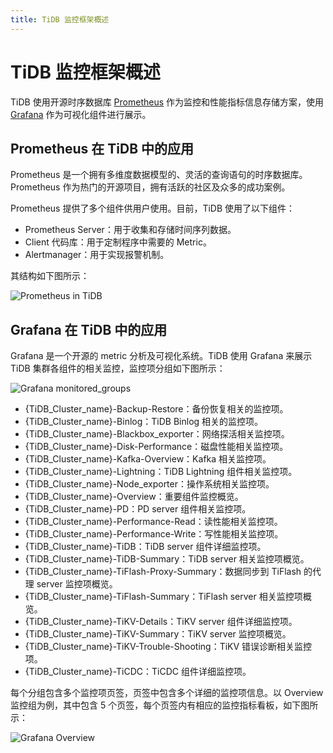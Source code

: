 ```yaml
---
title: TiDB 监控框架概述
---
```


# TiDB 监控框架概述

TiDB 使用开源时序数据库 [Prometheus](https://prometheus.io) 作为监控和性能指标信息存储方案，使用 [Grafana](https://grafana.com/grafana) 作为可视化组件进行展示。

## Prometheus 在 TiDB 中的应用

Prometheus 是一个拥有多维度数据模型的、灵活的查询语句的时序数据库。Prometheus 作为热门的开源项目，拥有活跃的社区及众多的成功案例。

Prometheus 提供了多个组件供用户使用。目前，TiDB 使用了以下组件：

- Prometheus Server：用于收集和存储时间序列数据。
- Client 代码库：用于定制程序中需要的 Metric。
- Alertmanager：用于实现报警机制。

其结构如下图所示：

![Prometheus in TiDB](https://docs-download.pingcap.com/media/images/docs-cn/prometheus-in-tidb.png)

## Grafana 在 TiDB 中的应用

Grafana 是一个开源的 metric 分析及可视化系统。TiDB 使用 Grafana 来展示 TiDB 集群各组件的相关监控，监控项分组如下图所示：

![Grafana monitored_groups](https://docs-download.pingcap.com/media/images/docs-cn/grafana_monitored_groups.png)

- {TiDB_Cluster_name}-Backup-Restore：备份恢复相关的监控项。
- {TiDB_Cluster_name}-Binlog：TiDB Binlog 相关的监控项。
- {TiDB_Cluster_name}-Blackbox_exporter：网络探活相关监控项。
- {TiDB_Cluster_name}-Disk-Performance：磁盘性能相关监控项。
- {TiDB_Cluster_name}-Kafka-Overview：Kafka 相关监控项。
- {TiDB_Cluster_name}-Lightning：TiDB Lightning 组件相关监控项。
- {TiDB_Cluster_name}-Node_exporter：操作系统相关监控项。
- {TiDB_Cluster_name}-Overview：重要组件监控概览。
- {TiDB_Cluster_name}-PD：PD server 组件相关监控项。
- {TiDB_Cluster_name}-Performance-Read：读性能相关监控项。
- {TiDB_Cluster_name}-Performance-Write：写性能相关监控项。
- {TiDB_Cluster_name}-TiDB：TiDB server 组件详细监控项。
- {TiDB_Cluster_name}-TiDB-Summary：TiDB server 相关监控项概览。
- {TiDB_Cluster_name}-TiFlash-Proxy-Summary：数据同步到 TiFlash 的代理 server 监控项概览。
- {TiDB_Cluster_name}-TiFlash-Summary：TiFlash server 相关监控项概览。
- {TiDB_Cluster_name}-TiKV-Details：TiKV server 组件详细监控项。
- {TiDB_Cluster_name}-TiKV-Summary：TiKV server 监控项概览。
- {TiDB_Cluster_name}-TiKV-Trouble-Shooting：TiKV 错误诊断相关监控项。
- {TiDB_Cluster_name}-TiCDC：TiCDC 组件详细监控项。

每个分组包含多个监控项页签，页签中包含多个详细的监控项信息。以 Overview 监控组为例，其中包含 5 个页签，每个页签内有相应的监控指标看板，如下图所示：

![Grafana Overview](https://docs-download.pingcap.com/media/images/docs-cn/grafana_monitor_overview.png)
